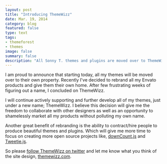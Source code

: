 ```yaml
---
layout: post
title: "Introducing ThemeWizz"
date: Mar. 19, 2014
category: blog
featured: false
type: text
tags:
- themeforest
- themes
image: false
summary: false
description: "All Sonny T. themes and plugins are moved over to ThemeWizz.com"
---
```


I am proud to announce that starting today, all my themes will be moved over to their own property. Recently I've decided to rebrand all my Envato products and give them their own home. After few frustrating weeks of figuring out a name, I concluded on ThemeWizz.

I will continue actively supporting and further develop all of my themes, just under a new name; ThemeWizz. I believe this decision will give me the freedom to collaborate with other designers as well as an opportunity to shamelessly market all my products without polluting my own name.

Another great benefit of rebranding is the ability to contract/hire people to produce beautiful themes and plugins. Which will give me more time to focus on creating more open source projects like, [downCount.js](http://sonnyt.com/downcount-plugin/ "downCount.js") and [Tweetie.js](http://sonnyt.com/tweetie-plugin/ "Tweetie").

So please [follow ThemeWizz on twitter](http://twtitter.com/themewizz "ThemeWizz Twitter") and let me know what you think of the site design, [themewizz.com](http://themewizz.com/ "ThemeWizz").